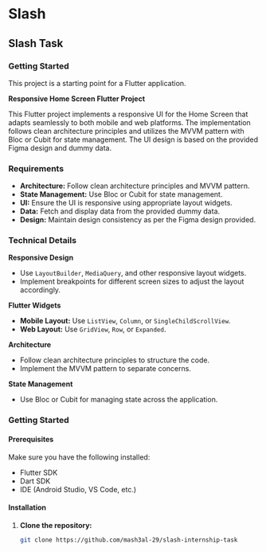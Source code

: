 # Slash

## Slash Task

### Getting Started

This project is a starting point for a Flutter application.

**Responsive Home Screen Flutter Project**

This Flutter project implements a responsive UI for the Home Screen that adapts seamlessly to both mobile and web platforms. The implementation follows clean architecture principles and utilizes the MVVM pattern with Bloc or Cubit for state management. The UI design is based on the provided Figma design and dummy data.

### Requirements

- **Architecture:** Follow clean architecture principles and MVVM pattern.
- **State Management:** Use Bloc or Cubit for state management.
- **UI:** Ensure the UI is responsive using appropriate layout widgets.
- **Data:** Fetch and display data from the provided dummy data.
- **Design:** Maintain design consistency as per the Figma design provided.

### Technical Details

**Responsive Design**

- Use `LayoutBuilder`, `MediaQuery`, and other responsive layout widgets.
- Implement breakpoints for different screen sizes to adjust the layout accordingly.

**Flutter Widgets**

- **Mobile Layout:** Use `ListView`, `Column`, or `SingleChildScrollView`.
- **Web Layout:** Use `GridView`, `Row`, or `Expanded`.

**Architecture**

- Follow clean architecture principles to structure the code.
- Implement the MVVM pattern to separate concerns.

**State Management**

- Use Bloc or Cubit for managing state across the application.

### Getting Started

#### Prerequisites

Make sure you have the following installed:

- Flutter SDK
- Dart SDK
- IDE (Android Studio, VS Code, etc.)

#### Installation

1. **Clone the repository:**
   ```bash
   git clone https://github.com/mash3al-29/slash-internship-task
